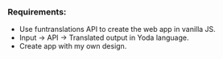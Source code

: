 ### Requirements: 
- Use funtranslations API to create the web app in vanilla JS.
- Input -> API -> Translated output in Yoda language.
- Create app with my own design.

